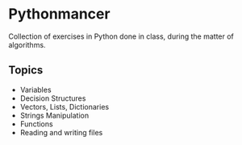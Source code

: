 # Pythonmancer

Collection of exercises in Python done in class, during the matter of algorithms.

Topics
--------------
- Variables
- Decision Structures
- Vectors, Lists, Dictionaries
- Strings Manipulation
- Functions
- Reading and writing files
